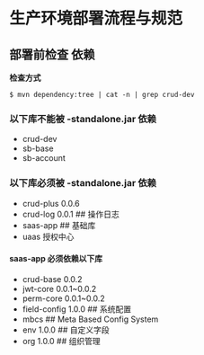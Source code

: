 # 生产环境部署流程与规范

## 部署前检查 依赖
**检查方式**
```shell
$ mvn dependency:tree | cat -n | grep crud-dev
```

### 以下库不能被 **-standalone.jar** 依赖
- crud-dev 
- sb-base
- sb-account

### 以下库必须被 **-standalone.jar** 依赖
- crud-plus 0.0.6  
- crud-log 0.0.1   ## 操作日志
- saas-app  ## 基础库
- uaas 授权中心

#### saas-app 必须依赖以下库
- crud-base 0.0.2
- jwt-core 0.0.1~0.0.2
- perm-core 0.0.1~0.0.2
- field-config 1.0.0  ## 系统配置
- mbcs  ## Meta Based Config System
- env 1.0.0   ## 自定义字段
- org 1.0.0   ## 组织管理
